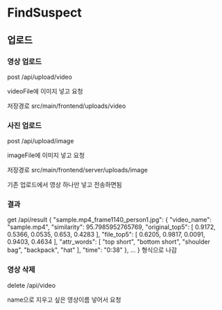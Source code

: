 # FindSuspect

## 업로드

### 영상 업로드

post /api/upload/video

videoFile에 이미지 넣고 요청

저장경로 src/main/frontend/uploads/video

### 사진 업로드 

post /api/upload/image

imageFile에 이미지 넣고 요청

저장경로 src/main/frontend/server/uploads/image

기존 업로드에서 영상 하나만 넣고 전송하면됨 



### 결과

get /api/result
{
    "sample.mp4_frame1140_person1.jpg": {
        "video_name": "sample.mp4",
        "similarity": 95.7985952765769,
        "original_top5": [
            0.9172,
            0.5366,
            0.0535,
            0.653,
            0.4283
        ],
        "file_top5": [
            0.6205,
            0.9817,
            0.0091,
            0.9403,
            0.4634
        ],
        "attr_words": [
            "top short",
            "bottom short",
            "shoulder bag",
            "backpack",
            "hat"
        ],
        "time": "0:38"
    },
    ...
} 형식으로 나감

### 영상 삭제

delete /api/video

name으로 지우고 싶은 영상이름 넣어서 요청


